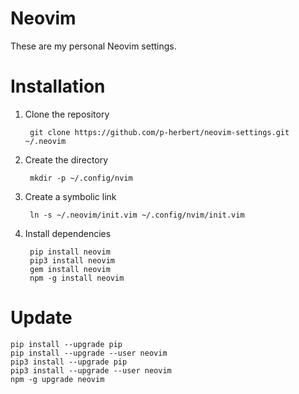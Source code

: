 # Neovim

These are my personal Neovim settings.

# Installation

1. Clone the repository

        git clone https://github.com/p-herbert/neovim-settings.git ~/.neovim

2. Create the directory

        mkdir -p ~/.config/nvim

3. Create a symbolic link

        ln -s ~/.neovim/init.vim ~/.config/nvim/init.vim

4. Install dependencies

        pip install neovim
        pip3 install neovim
        gem install neovim
        npm -g install neovim

# Update

    pip install --upgrade pip
    pip install --upgrade --user neovim
    pip3 install --upgrade pip
    pip3 install --upgrade --user neovim
    npm -g upgrade neovim


